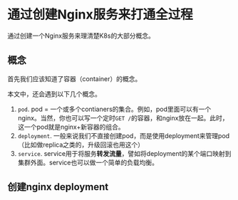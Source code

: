 # 通过创建Nginx服务来打通全过程

通过创建一个Nginx服务来理清楚K8s的大部分概念。

## 概念

首先我们应该知道了容器（container）的概念。

本文中，还会遇到以下几个概念。

1. `pod`. pod = 一个或多个contianers的集合。例如，pod里面可以有一个nginx。当然，你也可以写一个定时`GET /`的容器，和nginx放在一起。此时，这一个pod就是nginx+新容器的组合。
2. `deployment`. 一般来说我们不直接创建pod，而是使用deployment来管理pod（比如做replica之类的，升级回滚也用这个）
3. `service`. service用于将服务**转发流量**，譬如将deployment的某个端口映射到集群外面。service也可以做一个简单的负载均衡。

## 创建nginx deployment
